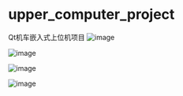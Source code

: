 # upper_computer_project
Qt机车嵌入式上位机项目
![image](https://github.com/1AoB/upper_computer_project/assets/78208268/0e8d9de8-40b9-4212-91b8-91b7f97465ce)

![image](https://github.com/1AoB/upper_computer_project/assets/78208268/b2b90185-eae6-4e6c-959b-fc127601159c)


![image](https://github.com/1AoB/upper_computer_project/assets/78208268/44232137-3828-4dca-a062-2fec533886bc)

![image](https://github.com/1AoB/upper_computer_project/assets/78208268/27461330-903b-4d8d-a61b-dab948e75db2)
